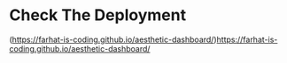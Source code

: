 # Check The Deployment
(https://farhat-is-coding.github.io/aesthetic-dashboard/)https://farhat-is-coding.github.io/aesthetic-dashboard/

